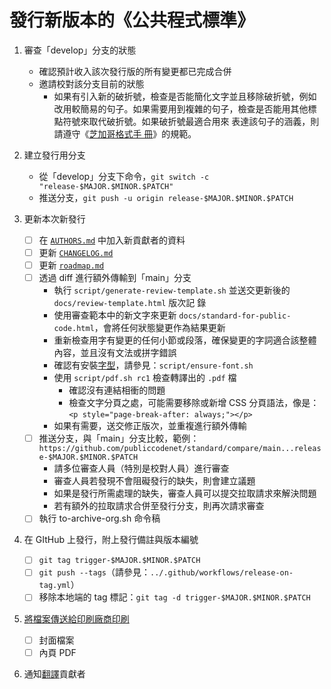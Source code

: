 # 發行新版本的《公共程式標準》

<!-- SPDX-License-Identifier: CC0-1.0 -->
<!-- SPDX-FileCopyrightText: 2021-2023 The Foundation for Public Code <info@publiccode.net>, https://standard.publiccode.net/AUTHORS -->

1. 審查「develop」分支的狀態
   - 確認預計收入該次發行版的所有變更都已完成合併
   - 邀請校對該分支目前的狀態
      - 如果有引入新的破折號，檢查是否能簡化文字並且移除破折號，例如改用較簡易的句子。如果需要用到複雜的句子，檢查是否能用其他標點符號來取代破折號。如果破折號最適合用來
表達該句子的涵義，則請遵守《[芝加哥格式手
冊](https://en.wikipedia.org/wiki/Dash#En_dash_versus_em_dash)》的規範。

1. 建立發行用分支
   - 從「develop」分支下命令，`git switch -c "release-$MAJOR.$MINOR.$PATCH"`
   - 推送分支，`git push -u origin release-$MAJOR.$MINOR.$PATCH`

1. 更新本次新發行
   - [ ] 在 [`AUTHORS.md`](../AUTHORS.md) 中加入新貢獻者的資料
   - [ ] 更新 [`CHANGELOG.md`](../CHANGELOG.md)
   - [ ] 更新 [`roadmap.md`](roadmap.md)
   - [ ] 透過 diff 進行額外傳輸到「main」分支
      - 執行 `script/generate-review-template.sh` 並送交更新後的 `docs/review-template.html` 版次記
錄
      - 使用審查範本中的新文字來更新 `docs/standard-for-public-code.html`，會將任何狀態變更作為結果更新
      - 重新檢查用字有變更的任何小節或段落，確保變更的字詞適合該整體內容，並且沒有文法或拼字錯誤
      - 確認有安裝[字型](https://brand.publiccode.net/typography/)，請參見：`script/ensure-font.sh`
      - 使用 `script/pdf.sh rc1` 檢查轉譯出的 `.pdf` 檔
         - 確認沒有連結相衝的問題
         - 檢查文字分頁之處，可能需要移除或新增 CSS 分頁語法，像是：`<p style="page-break-after: always;"></p>`
      - 如果有需要，送交修正版次，並重複進行額外傳輸
   - [ ] 推送分支，與「main」分支比較，範例：
`https://github.com/publiccodenet/standard/compare/main...release-$MAJOR.$MINOR.$PATCH`
      - 請多位審查人員（特別是校對人員）進行審查
      - 審查人員若發現不會阻礙發行的缺失，則會建立議題
      - 如果是發行所需處理的缺失，審查人員可以提交拉取請求來解決問題
      - 若有額外的拉取請求合併至發行分支，則再次請求審查
   - [ ] 執行 to-archive-org.sh 命令稿

1. 在 GItHub 上發行，附上發行備註與版本編號
   - [ ] `git tag trigger-$MAJOR.$MINOR.$PATCH`
   - [ ] `git push --tags`（請參見：`../.github/workflows/release-on-tag.yml`）
   - [ ] 移除本地端的 tag 標記：`git tag -d trigger-$MAJOR.$MINOR.$PATCH`

1. [將檔案傳送給印刷廠商印刷](printing.md)
   - [ ] 封面檔案
   - [ ] 內頁 PDF

1. 通知[翻譯](https://github.com/publiccodenet/community-translations-standard)貢獻者
